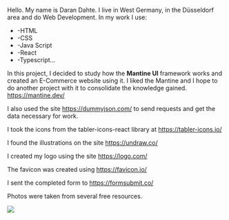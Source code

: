Hello. My name is Daran Dahte. I live in West Germany, in the Düsseldorf area and do Web Development. In my work I use:
<ul>
 <li>-HTML</li>
 <li>-CSS</li>
 <li>-Java Script</li>
 <li>-React</li>
 <li>-Typescript…</li>
 </ul>

In this project, I decided to study how the <b>Mantine UI</b> framework works and created an E-Commerce website using it. I liked the Mantine and I hope to do another project with it to consolidate the knowledge gained.  https://mantine.dev/ [](http://a.com)

I also used the site https://dummyjson.com/ to send requests and get the data necessary for work.

I took the icons from the tabler-icons-react library at https://tabler-icons.io/

I found the illustrations on the site https://undraw.co/

I created my logo using the site https://logo.com/

The favicon was created using https://favicon.io/

I sent the completed form to https://formsubmit.co/

Photos were taken from several free resources.

![](https://commonmark.org/help/images/favicon.png)




